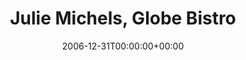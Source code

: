 ---
templateKey: event
guid: 08936d00-6eab-11ea-99c5-002590d1d1b0
date: 2006-12-31T00:00:00+00:00
eventTime: 'tba'
title: Julie Michels, Globe Bistro
artist: Julie Michels
city: Toronto
venue: Globe Bistro
group: Tim Shia
guests: Kevin Barrett
---